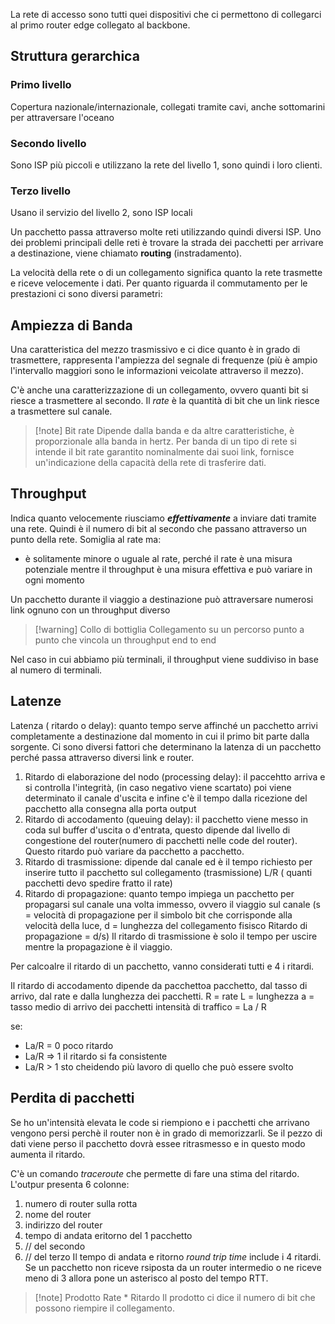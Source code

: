 La rete di accesso sono tutti quei dispositivi che ci permettono di collegarci al primo router edge collegato al backbone.
## Struttura gerarchica
### Primo livello
Copertura nazionale/internazionale, collegati tramite cavi, anche sottomarini per attraversare l'oceano
### Secondo livello
Sono ISP più piccoli e utilizzano la rete del livello 1, sono quindi i loro clienti.
### Terzo livello
Usano il servizio del livello 2, sono ISP locali

Un pacchetto passa attraverso molte reti utilizzando quindi diversi ISP. Uno dei problemi principali delle reti è trovare la strada dei pacchetti per arrivare a destinazione, viene chiamato **routing** (instradamento).

La velocità della rete o di un collegamento significa quanto la rete trasmette e riceve velocemente i dati.
Per quanto riguarda il commutamento per le prestazioni ci sono diversi parametri:
## Ampiezza di Banda
Una caratteristica del mezzo trasmissivo e ci dice quanto è in grado di trasmettere, rappresenta l'ampiezza del segnale di frequenze (più è ampio l'intervallo maggiori sono le informazioni veicolate attraverso il mezzo).

C'è anche una caratterizzazione di un collegamento, ovvero quanti bit si riesce a trasmettere al secondo. Il *rate* è la quantità di bit che un link riesce a trasmettere sul canale.
>[!note] Bit rate
>Dipende dalla banda e da altre caratteristiche, è proporzionale alla banda in hertz. Per banda di un tipo di rete si intende il bit rate garantito nominalmente dai suoi link, fornisce un'indicazione della capacità della rete di trasferire dati.

## Throughput
Indica quanto velocemente riusciamo ***effettivamente*** a inviare dati tramite una rete. Quindi è il numero di bit al secondo che passano attraverso un punto della rete.
Somiglia al rate ma:
- è solitamente minore o uguale al rate, perché il rate è una misura potenziale mentre il throughput è una misura effettiva e può variare in ogni momento

Un pacchetto durante il viaggio a destinazione può attraversare numerosi link ognuno con un throughput diverso
>[!warning] Collo di bottiglia
>Collegamento su un percorso punto a punto che vincola un throughput end to end

Nel caso in cui abbiamo più terminali, il throughput viene suddiviso in base al numero di terminali.

## Latenze
Latenza ( ritardo o delay): quanto tempo serve affinché un pacchetto arrivi completamente a destinazione dal momento in cui il primo bit parte dalla sorgente. Ci sono diversi fattori che determinano la latenza di un pacchetto perché passa attraverso diversi link e router.
1) Ritardo di elaborazione del nodo (processing delay): il paccehtto arriva e si controlla l'integrità, (in caso negativo viene scartato) poi viene determinato il canale d'uscita e infine c'è il tempo dalla ricezione del pacchetto alla consegna alla porta output
2) Ritardo di accodamento (queuing delay): il pacchetto viene messo in coda sul buffer d'uscita o d'entrata, questo dipende dal livello di congestione del router(numero di pacchetti nelle code del router). Questo ritardo può variare da pacchetto a pacchetto.
3) Ritardo di trasmissione: dipende dal canale ed è il tempo richiesto per inserire tutto il pacchetto sul collegamento (trasmissione) L/R ( quanti pacchetti devo spedire fratto il rate)
4) Ritardo di propagazione:  quanto tempo impiega un pacchetto per propagarsi sul canale una volta immesso, ovvero il viaggio sul canale (s = velocità di propagazione per il simbolo bit che corrisponde alla velocità della luce, d = lunghezza del collegamento fisisco Ritardo di propagazione = d/s)
Il ritardo di trasmissione è solo il tempo per uscire mentre la propagazione è il viaggio.

Per calcoalre il ritardo di un pacchetto, vanno considerati tutti e 4 i ritardi.

Il ritardo di accodamento dipende da pacchettoa pacchetto, dal tasso di arrivo, dal rate e dalla lunghezza dei pacchetti.
R = rate
L = lunghezza
a = tasso medio di arrivo dei pacchetti
intensità di traffico =  La / R

se:
- La/R = 0 poco ritardo
- La/R => 1 il ritardo si fa consistente
- La/R > 1 sto cheidendo più lavoro di quello che può essere svolto

## Perdita di pacchetti
Se ho un'intensità elevata le code si riempiono e i pacchetti che arrivano vengono persi perchè il router non è in grado di memorizzarli. Se il pezzo di dati viene perso il pacchetto dovrà essee ritrasmesso e in questo modo aumenta il ritardo.


C'è un comando *traceroute* che permette di fare una stima del ritardo.
L'outpur presenta 6 colonne:
1) numero di router sulla rotta
2) nome del router
3) indirizzo del router
4) tempo di andata eritorno del 1 pacchetto
5) // del secondo
6) // del terzo
Il tempo di andata e ritorno *round trip time* include i 4 ritardi. Se un pacchetto non riceve rsiposta da un router intermedio o ne riceve meno di 3 allora pone un asterisco al posto del tempo RTT.

>[!note] Prodotto Rate * Ritardo
>Il prodotto ci dice il numero di bit che possono riempire il collegamento.



